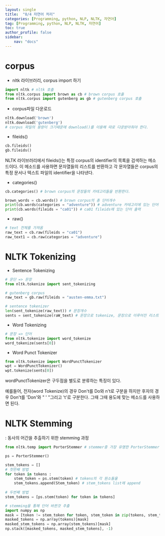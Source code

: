 ```yaml
---
layout: single
title:  "8/4 자연어 처리"
categories: [Programming, python, NLP, NLTK, 자연어]
tag: [Programming, python, NLP, NLTK, 자연어]
toc: true
author_profile: false
sidebar:
    nav: "docs"
---
```




# corpus



* nltk 라이브러리, corpus import 하기

```python
import nltk # nltk 호출
from nltk.corpus import brown as cb # brown corpus 호출
from nltk.corpus import gutenberg as gb # gutenberg corpus 호출
```



* corpus파일 다운로드

```python
nltk.download('brown') 
nltk.download('gutenberg')
# corpus 파일의 용량이 크기때문에 download()를 이용해 따로 다운받아줘야 한다.
```



* fileids()

```python
cb.fileids()
gb.fileids()
```

NLTK 라이브러리에서 fileids()는 특정 corpus의 identifier의 목록을 검색하는 메소드이다. 이 메소드를 사용하면 문자열들의 리스트를 반환하고 각 문자열들은 corpus의 특정 문서나 텍스트 파일의 identifier을 나타낸다.



* categories()

```python
cb.categories() # brown corpus의 문장들의 카테고리들을 반환한다.
```



```python
brown_words = cb.words() # brown corpus의 총 단어개수
print(cb.words(categories = "adventure")) # adventure 카테고리에 있는 단어 출력
print(cb.words(fileids = "ca01")) # ca01 fileids에 있는 단어 출력
```



* raw()

```python
# text 전체를 가져옴
raw_text = cb.raw(fileids = "ca01")
raw_text1 = cb.raw(categories = "adventure")
```



# NLTK Tokenizing

* Sentence Tokenizing

```python
# 문단 => 문장
from nltk.tokenize import sent_tokenizing

# gutenberg corpus
raw_text = gb.raw(fileids = "austen-emma.txt")

# sentence tokenizer
len(sent_tokenize(raw_text)) # 문장개수
sents = sent_tokenize(raW_text) # 문장으로 tokenize, 문장으로 이루어진 리스트
```



* Word Tokenizing

```python
# 문장 => 단어
from nltk.tokenize import word_tokenize
word_tokenize(sents[0])
```



* Word Punct Tokenizer

```python
from nltk.tokenize import WordPunctTokenizer
wpt = WordPunctTokenizer()
wpt.tokenize(sents[0])
```

wordPunctTokenizer은 구두점을 별도로 분류하는 특징이 있다.

예를들어, 전자(word Tokenize)의 경우 Don't를 Do와 n't로 구분을 하지만 후자의 경우 Don't를 'Don'와 " ' "그리고 't'로 구분한다. 그때 그때 용도에 맞는 메소드를 사용하면 된다.



# NLTK Stemming

 : 동사의 어간을 추출하기 위한 stemming 과정

``` python
from nltk.temp import PorterStemmer # stemmer중 가장 유명한 PorterStemmer
```

```python
ps = PorterStemmer()

stem_tokens = []
# 첫번째 방법
for token in tokens :
    stem_token = ps.stem(token) # tokens의 각 원소둘울
    stem_tokens.append(Stem_token) # stem_tokens list에 append
    
# 두번째 방법
stem_tokens = [ps.stem(token) for token in tokens]    
```



```python
# stemming을 통해 단어 바뀐것 추출
import numpy as np
mask = [token != stem_token for token, stem_token in zip(tokens, stem_tokens)]
masked_tokens = np.array(tokens)[mask]
masked_stem_tokens = np.array(stem_tokens)[mask]
np.stack([masked_tokens, masked_stem_tokens], -1)
```

